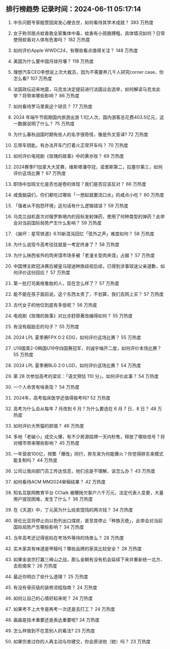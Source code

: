 
## 排行榜趋势 记录时间：2024-06-11 05:17:14
  
  1. 中东问题专家殷罡因突发心梗去世，如何看待其学术成就？ 383 万热度
    
  2. 女子称邻居点蚊香致全家集体中毒，蚊香有小孩胳膊粗，具体情况如何？日常使用蚊香对人体有危害吗？ 182 万热度
    
  3. 如何评价Apple WWDC24，有哪些看点值得关注？ 148 万热度
    
  4. 美国为什么要中国月球月壤？ 118 万热度
    
  5. 理想汽车CEO李想说上次大裁员，因为不需要养几千人研究corner case，你怎么看? 107 万热度
    
  6. 法国政坛迎来地震，马克龙决定提前进行法国议会选举，如何解读马克龙此举？将带来哪些影响？ 86 万热度
    
  7. 如何看待罗马里奥这个球员？ 77 万热度
    
  8. 2024 年端午节假期国内旅游出游 1.1亿人次，国内游客总花费403.5亿元，这一数据说明了什么？ 75 万热度
    
  9. 为什么春秋战国时期有些人的名字很奇怪，像是外文音译? 72 万热度
    
  10. 忘带车钥匙，有办法开车门打着火正常开车吗？ 70 万热度
    
  11. 如何评价电视剧《玫瑰的故事》中的黄亦玫？ 69 万热度
    
  12. 2024赛季F1加拿大大奖赛，维斯塔潘夺冠，诺里斯第二，拉塞尔第三，如何评价这场比赛？ 67 万热度
    
  13. 职场中加班文化是否也是卷的体现？我们是否应该反对？ 66 万热度
    
  14. 咸食脑袋们，你们都吃过哪些「一想起就要流口水」的咸点小吃？ 60 万热度
    
  15. 「强者从不抱怨环境」这句话有什么逻辑错误？ 59 万热度
    
  16. 乌克兰战机首次对俄罗斯境内的目标发射弹药，使用了何种类型的弹药？此举会对当前国际局势产生什么影响？ 59 万热度
    
  17. 《崩坏：星穹铁道》6.10新混沌回忆「弦外之声」难度如何？ 58 万热度
    
  18. 为什么说现今高考往往就是一考定终身了？ 58 万热度
    
  19. 为什么陕西省外的肉夹馍市场多被「老潼关型肉夹馍」占据？ 57 万热度
    
  20. 中国博主欧冠决赛后被皇马球迷种族歧视后续，已得到涉事球迷父亲道歉，如何评价这份回应？ 57 万热度
    
  21. 第一批打司美格鲁肽的人，现在怎么样了？ 57 万热度
    
  22. 能不能在孩子面前说，这个东西太贵了，不划算，我们去网上买？ 57 万热度
    
  23. 古代女子的地位到底有多低呢？ 56 万热度
    
  24. 电视剧《玫瑰的故事》对比亦舒原著改编得如何？ 55 万热度
    
  25. 有没有超励志的句子？ 55 万热度
    
  26. 2024 LPL 夏季赛FPX 0:2 EDG，如何评价这场比赛？ 55 万热度
    
  27. U19国青2-0韩国U19夺四国赛冠军，刘诚宇梅开二度，如何评价本场比赛？ 55 万热度
    
  28. 2024 LPL 夏季赛BLG 2:0 LGD，如何评价这场比赛？ 54 万热度
    
  29. 第 28 次参加高考的梁实：「语文预估 110 分」，如何评价此事？ 54 万热度
    
  30. 一个人命苦有啥表现？ 54 万热度
    
  31. 2024年，高考临床医学还值得报考吗? 52 万热度
    
  32. 高考为什么会从每年 7 月改到 6 月？为什么要选在 6 月 7 日、8 日？ 48 万热度
    
  33. 如何评价大熊猫的颜值？ 46 万热度
    
  34. 多地「老破小」成交火爆，有不少房源挂牌一天内秒售，释放了哪些信号？将对楼市带来哪些影响？ 45 万热度
    
  35. 一年营收100亿，频繁「爆改」同行，胖东来为何能爆火？你觉得胖东来模式能复制吗？ 44 万热度
    
  36. 公司让我向部门员工传达信息，他们总是不理解，该怎么办？ 43 万热度
    
  37. 如何看待ACM MM2024审稿结果？ 42 万热度
    
  38. 知名互联网教育平台 CCtalk 被曝拖欠客户六千万元，法定代表人变更，大量用户提现困难，发生了什么？ 36 万热度
    
  39. 在《天道》中，丁元英为什么给卖馄饨的两次钱？ 34 万热度
    
  40. 哥伦比亚将停止向以色列出口煤炭，直至其停止「种族灭绝」，此举会对当前国际局势产生哪些影响？ 34 万热度
    
  41. 当年高考还记得爸妈在考场外等待的场景么？ 28 万热度
    
  42. 实木家具有味道是甲醛吗？哪些品牌的家具比较安全？ 28 万热度
    
  43. 如果金哀宗打赢三峰山之战，那么金朝有没有机会延续下来并重新统一北方、击败南宋？ 26 万热度
    
  44. 最近你明白了些什么道理？ 25 万热度
    
  45. 有没有骨灰级的装修流程指南？ 24 万热度
    
  46. 如何让自己的心情好起来呢？ 24 万热度
    
  47. 如果考不上大专是再考一次还是去打工？ 24 万热度
    
  48. 画画是技术重要还是表达重要呢? 24 万热度
    
  49. 怎么样做到不在意别人的看法? 23 万热度
    
  50. 如果伤害过你的人再主动与你建交，你会原谅他（她）吗？ 23 万热度
    